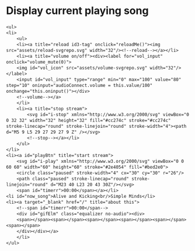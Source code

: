 # Display current playing song

    <ul>
    <li>
        <ul>          
        <li><a title="reload id3-tag" onclick="reloadMe()"><img src="assets/reload-svgrepo.svg" width="32"/><!--reload--></a></li>
        <li><a title="volume on/off"><div><label for="vol_input" onclick="volume_mute(0)">
        <img id="vol_icon" src="assets/volume-svgrepo.svg" width="32"/></label>
        <input id="vol_input" type="range" min="0" max="100" value="80" step="10" oninput="audioConnect.volume = this.value/100" onchange="this.oninput()"></div>
        <!--volume--></a>
        </li>
        <li><a title="stop stream">
            <svg id="i-stop" xmlns="http://www.w3.org/2000/svg" viewBox="0 0 32 32" width="32" height="32" fill="#cc274c" stroke="#cc274c" stroke-linecap="round" stroke-linejoin="round" stroke-width="4"><path d="M5 9 L5 29 27 29 27 9 Z" /></svg>
            <!--stop--></a></li>
        </ul>
    </li>
    <li><a id="playBtn" title="start stream">
        <svg id="i-play" xmlns="http://www.w3.org/2000/svg" viewBox="0 0 60 60" width="60" height="60" stroke="#2e4054" fill="#bed2e0">
        <circle class="paused" stroke-width="4" cx="30" cy="30" r="26"/>
        <path class="paused" stroke-linecap="round" stroke-linejoin="round" d="M23 40 L23 20 43 30Z"/></svg>
        <span id="timerr">00:00</span></a></li>
    <li id="now_song">Alive and Kicking<br/>Simple Minds</li>
    <li><a target="_blank" href="/" title="about this">
        <!--span id="timerr">00:00</span-->
        <div id="gifElm" class="equalizer no-audio"><div>
        <span></span><span></span><span></span><span></span><span></span><span></span>
        </div></div></a>
        </li>
    </ul>
